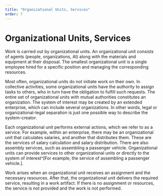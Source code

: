 ```yaml
---
title: "Organizational Units, Services"
order: 7
---
```


# Organizational Units, Services

Work is carried out by organizational units. An organizational unit consists of agents (people, organizations, AI) along with the materials and equipment at their disposal. The smallest organizational unit is a single employee hired for a specific position and managing the corresponding resources.

Most often, organizational units do not initiate work on their own. In collective activities, some organizational units have the authority to assign tasks to others, who in turn have the obligation to fulfill such requests. The entire set of organizational units with mutual authorities constitutes an organization. The system of interest may be created by an extended enterprise, which can include several organizations. In other words, legal or organizational-legal separation is just one possible way to describe the system-creator.

Each organizational unit performs external actions, which we refer to as a service. For example, within an enterprise, there may be an organizational unit that calculates salaries, and another that distributes them. These are the services of salary calculation and salary distribution. There are also assembly services, such as assembling a passenger vehicle. Organizational units can provide services to other organizational units or directly to the system of interest^[For example, the service of assembling a passenger vehicle.].

Work arises when an organizational unit receives an assignment and the necessary resources. After that, the organizational unit delivers the required service, resulting in a work artifact. If there is no assignment or resources, the service is not provided and the work is not performed.